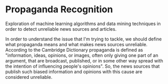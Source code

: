 # Propaganda Recognition
Exploration of machine learning algorithms and data mining techniques in order to detect unreliable news sources and articles.

In order to understand the issue that I'm trying to tackle, we should define what propaganda means and what makes news sources unreliable. According to the Cambridge Dictionary propaganda is defined as "information, ideas, opinions, or images, often only giving one part of an argument, that are broadcast, published, or in some other way spread with the intention of influencing people's opinions". So, the news sources that publish such biased information and opinions with this cause are considered unreliable.

